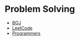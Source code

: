 # Problem Solving

- [BOJ](https://github.com/psymoney/PS/tree/main/BOJ)
- [LeetCode](https://github.com/psymoney/PS/tree/main/leetCode)
- [Programmers](https://github.com/psymoney/PS/tree/main/Programmers)
